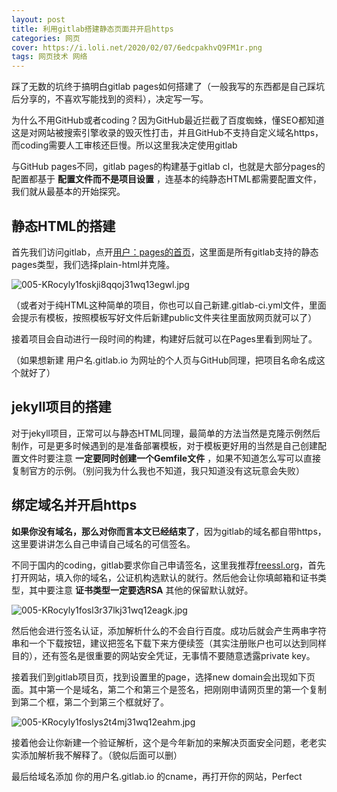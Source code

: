 ```yaml
---
layout: post
title: 利用gitlab搭建静态页面并开启https
categories: 网页
cover: https://i.loli.net/2020/02/07/6edcpakhvQ9FM1r.png
tags: 网页技术 网络
---
```

踩了无数的坑终于搞明白gitlab pages如何搭建了（一般我写的东西都是自己踩坑后分享的，不喜欢写能找到的资料），决定写一写。

为什么不用GitHub或者coding？因为GitHub最近拦截了百度蜘蛛，懂SEO都知道这是对网站被搜索引擎收录的毁灭性打击，并且GitHub不支持自定义域名https，而coding需要人工审核还巨慢。所以这里我决定使用gitlab

与GitHub pages不同，gitlab pages的构建基于gitlab cl，也就是大部分pages的配置都基于 **配置文件而不是项目设置** ，连基本的纯静态HTML都需要配置文件，我们就从最基本的开始探究。

## 静态HTML的搭建

首先我们访问gitlab，点开[用户：pages的首页](https://luolisen.top/go?url=https://gitlab.com/pages)，这里面是所有gitlab支持的静态pages类型，我们选择plain-html并克隆。

![005-KRocyly1foskji8qqoj31wq13egwl.jpg](https://i.loli.net/2020/02/07/hFr2vjPtECwmJUf.jpg)

（或者对于纯HTML这种简单的项目，你也可以自己新建.gitlab-ci.yml文件，里面会提示有模板，按照模板写好文件后新建public文件夹往里面放网页就可以了）

接着项目会自动进行一段时间的构建，构建好后就可以在Pages里看到网址了。

（如果想新建 用户名.gitlab.io 为网址的个人页与GitHub同理，把项目名命名成这个就好了）

## jekyll项目的搭建

对于jekyll项目，正常可以与静态HTML同理，最简单的方法当然是克隆示例然后制作，可是更多时候遇到的是准备部署模板，对于模板更好用的当然是自己创建配置文件时要注意 **一定要同时创建一个Gemfile文件** ，如果不知道怎么写可以直接复制官方的示例。（别问我为什么我也不知道，我只知道没有这玩意会失败）

## 绑定域名并开启https

**如果你没有域名，那么对你而言本文已经结束了**，因为gitlab的域名都自带https，这里要讲讲怎么自己申请自己域名的可信签名。

不同于国内的coding，gitlab要求你自己申请签名，这里我推荐[freessl.org](https://luolisen.top/go?url=https://freessl.org)，首先打开网站，填入你的域名，公证机构选默认的就行。然后他会让你填邮箱和证书类型，其中要注意 **证书类型一定要选RSA** 其他的保留默认就好。

![005-KRocyly1fosl3r37lkj31wq12eagk.jpg](https://i.loli.net/2020/02/07/HXBquwj9nkSGxJZ.jpg)

然后他会进行签名认证，添加解析什么的不会自行百度。成功后就会产生两串字符串和一个下载按钮，建议把签名下载下来方便续签（其实注册账户也可以达到同样目的），还有签名是很重要的网站安全凭证，无事情不要随意透露private key。

接着我们到gitlab项目页，找到设置里的page，选择new domain会出现如下页面。其中第一个是域名，第二个和第三个是签名，把刚刚申请网页里的第一个复制到第二个框，第二个到第三个框就好了。

![005-KRocyly1foslys2t4mj31wq12eahm.jpg](https://i.loli.net/2020/02/07/LBWREYUswcyQCxg.jpg)

接着他会让你新建一个验证解析，这个是今年新加的来解决页面安全问题，老老实实添加解析我不解释了。（貌似后面可以删）

最后给域名添加 你的用户名.gitlab.io 的cname，再打开你的网站，Perfect
